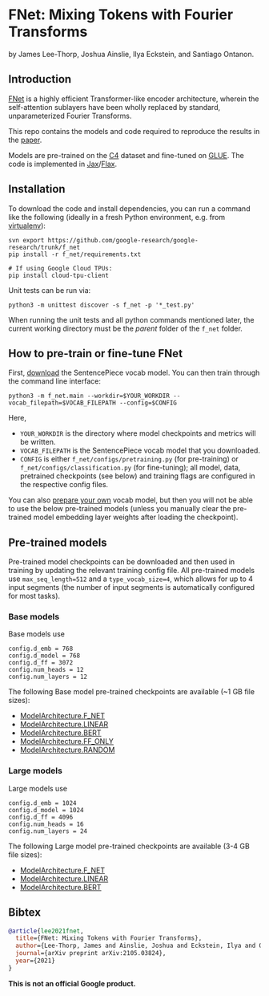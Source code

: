 # FNet: Mixing Tokens with Fourier Transforms

by James Lee-Thorp, Joshua Ainslie, Ilya Eckstein, and Santiago Ontanon.


## Introduction

[FNet](https://arxiv.org/abs/2105.03824) is a highly efficient Transformer-like
encoder architecture, wherein the self-attention sublayers have been wholly
replaced by standard, unparameterized Fourier Transforms.

This repo contains the models and code required to reproduce the results in the
[paper](https://arxiv.org/abs/2105.03824).

Models are pre-trained on the
[C4](https://www.tensorflow.org/datasets/catalog/c4) dataset and fine-tuned on
[GLUE](https://gluebenchmark.com/). The code is implemented in
[Jax](https://jax.readthedocs.io)/[Flax](http://flax.readthedocs.io).


## Installation

To download the code and install dependencies,
you can run a command like the following (ideally in a fresh Python environment,
e.g. from [virtualenv](https://pypi.org/project/virtualenv/)):

```
svn export https://github.com/google-research/google-research/trunk/f_net
pip install -r f_net/requirements.txt

# If using Google Cloud TPUs:
pip install cloud-tpu-client
```

Unit tests can be run via:

```
python3 -m unittest discover -s f_net -p '*_test.py'
```

When running the unit tests and all python commands mentioned later, the current
working directory must be the *parent* folder of the `f_net` folder.


## How to pre-train or fine-tune FNet

First,
[download](https://storage.googleapis.com/gresearch/f_net/vocab/c4_bpe_sentencepiece.model)
the SentencePiece vocab model. You can then train through the command line
interface:

```
python3 -m f_net.main --workdir=$YOUR_WORKDIR --vocab_filepath=$VOCAB_FILEPATH --config=$CONFIG
```

Here,

*   `YOUR_WORKDIR` is the directory where model checkpoints and metrics will be
    written.
*   `VOCAB_FILEPATH` is the SentencePiece vocab model that you downloaded.
*   `CONFIG` is either `f_net/configs/pretraining.py` (for pre-training) or
    `f_net/configs/classification.py` (for fine-tuning); all model, data,
    pretrained checkpoints (see below) and training flags are configured in the
    respective config files.
    

You can also [prepare your own](https://github.com/google/sentencepiece) vocab
model, but then you will not be able to use the below pre-trained models (unless
you manually clear the pre-trained model embedding layer weights after loading
the checkpoint).



## Pre-trained models

Pre-trained model checkpoints can be downloaded and then used in training by
updating the relevant training config file. All pre-trained models use
`max_seq_length=512` and a `type_vocab_size=4`, which allows for up to 4 input
segments (the number of input segments is automatically configured for most
tasks).


### Base models

Base models use

```
config.d_emb = 768
config.d_model = 768
config.d_ff = 3072
config.num_heads = 12
config.num_layers = 12
```

The following Base model pre-trained checkpoints are available (~1 GB file
sizes):

*   [ModelArchitecture.F_NET](https://storage.googleapis.com/gresearch/f_net/checkpoints/base/f_net_checkpoint)
*   [ModelArchitecture.LINEAR](https://storage.googleapis.com/gresearch/f_net/checkpoints/base/linear_checkpoint)
*   [ModelArchitecture.BERT](https://storage.googleapis.com/gresearch/f_net/checkpoints/base/bert_checkpoint)
*   [ModelArchitecture.FF_ONLY](https://storage.googleapis.com/gresearch/f_net/checkpoints/base/ff_only_checkpoint)
*   [ModelArchitecture.RANDOM](https://storage.googleapis.com/gresearch/f_net/checkpoints/base/random_checkpoint)


### Large models

Large models use

```
config.d_emb = 1024
config.d_model = 1024
config.d_ff = 4096
config.num_heads = 16
config.num_layers = 24
```

The following Large model pre-trained checkpoints are available (3-4 GB file
sizes):

*   [ModelArchitecture.F_NET](https://storage.googleapis.com/gresearch/f_net/checkpoints/large/f_net_checkpoint)
*   [ModelArchitecture.LINEAR](https://storage.googleapis.com/gresearch/f_net/checkpoints/large/linear_checkpoint)
*   [ModelArchitecture.BERT](https://storage.googleapis.com/gresearch/f_net/checkpoints/large/bert_checkpoint)



## Bibtex

```bibtex
@article{lee2021fnet,
  title={FNet: Mixing Tokens with Fourier Transforms},
  author={Lee-Thorp, James and Ainslie, Joshua and Eckstein, Ilya and Ontanon, Santiago},
  journal={arXiv preprint arXiv:2105.03824},
  year={2021}
}
```

**This is not an official Google product.**
